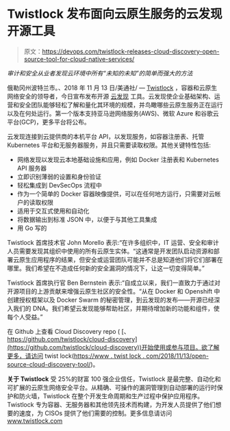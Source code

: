 # Twistlock 发布面向云原生服务的云发现开源工具

> 原文：<https://devops.com/twistlock-releases-cloud-discovery-open-source-tool-for-cloud-native-services/>

*审计和安全从业者发现云环境中所有“未知的未知”的简单而强大的方法*

俄勒冈州波特兰市。、2018 年 11 月 13 日/美通社/ — [Twistlock](https://www.twistlock.com/) ，容器和云原生网络安全的领导者，今日宣布发布开源 [云发现](https://github.com/twistlock/cloud-discovery) 工具。云发现使企业基础架构、运营和安全团队能够轻松了解和量化其环境的规模，并鸟瞰哪些云原生服务正在运行以及在何处运行。第一个版本支持亚马逊网络服务(AWS)、微软 Azure 和谷歌云平台(GCP)，更多平台将公布。

云发现连接到云提供商的本机平台 API，以发现服务，如容器注册表、托管 Kubernetes 平台和无服务器服务，并且只需要读取权限。其他关键特性包括:

*   网络发现以发现云本地基础设施和应用，例如 Docker 注册表和 Kubernetes API 服务器
*   立即识别薄弱的设置和身份验证
*   轻松集成到 DevSecOps 流程中
*   作为一个简单的 Docker 容器映像提供，可以在任何地方运行，只需要对云帐户的读取权限
*   适用于交互式使用和自动化
*   将数据输出到标准 JSON 中，以便于与其他工具集成
*   用 Go 写的

Twistlock 首席技术官 John Morello 表示:“在许多组织中，IT 运营、安全和审计人员需要发现其组织中使用的所有云原生实体。“这通常是开发团队启动资源和部署云原生应用程序的结果，但安全或运营团队可能并不总是知道他们将它们部署在哪里。我们希望在不造成任何新的安全漏洞的情况下，让这一切变得简单。”

Twistlock 首席执行官 Ben Bernstein 表示:“自成立以来，我们一直致力于通过对开源项目的上游贡献来增强云原生社区的安全性。“从在 Docker 和 Openshift 中创建授权框架以及 Docker Swarm 的秘密管理，到云发现的发布——开源已经深入我们的 DNA。我们希望云发现能够帮助社区，并期待增加新的功能和组件，使每个人受益。”

在 Github 上查看 Cloud Discovery repo ( [、https://github.com/twistlock/cloud-discovery](https://github.com/twistlock/cloud-discovery))开始使用或参与项目。欲了解更多，请访问 twist lock([https://www . twist lock . com/2018/11/13/open-source-cloud-discovery-tool/](https://www.twistlock.com/2018/11/13/open-source-cloud-discovery-tool/))。

**关于 Twistlock** 受 25%的财富 100 强企业信任，Twistlock 是最完整、自动化和可扩展的云原生网络安全平台。从精确、可操作的漏洞管理到自动部署的运行时保护和防火墙，Twistlock 在整个开发生命周期和生产过程中保护应用程序。Twistlock 专为容器、无服务器和其他领先技术而构建，为开发人员提供了他们想要的速度，为 CISOs 提供了他们需要的控制。更多信息请访问 www.twistlock.com